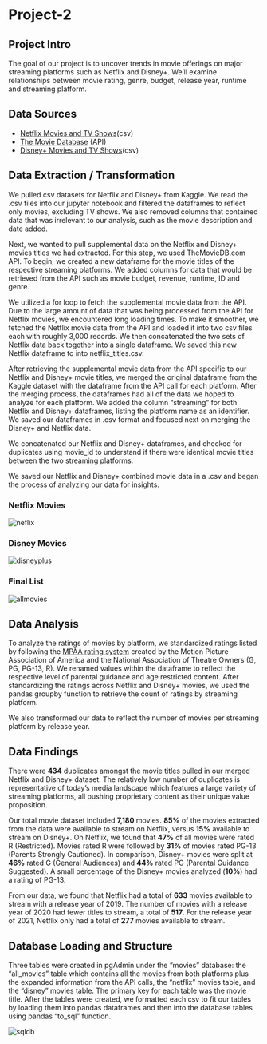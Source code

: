 # Project-2

## Project Intro
The goal of our project is to uncover trends in movie offerings on major streaming platforms such as Netflix and Disney+. We’ll examine relationships between movie rating, genre, budget, release year, runtime and streaming platform.

## Data Sources
- [Netflix Movies and TV Shows](https://www.kaggle.com/datasets/shivamb/netflix-shows)(csv)
- [The Movie Database](https://www.themoviedb.org/) (API)
- [Disney+ Movies and TV Shows](https://www.kaggle.com/datasets/shivamb/disney-movies-and-tv-shows)(csv)

## Data Extraction / Transformation

We pulled csv datasets for Netflix and Disney+ from Kaggle. We read the .csv files into our jupyter notebook and filtered the dataframes to reflect only movies, excluding TV shows. We also removed columns that contained data that was irrelevant to our analysis, such as the movie description and date added. 
 
Next, we wanted to pull supplemental data on the Netflix and Disney+ movies titles we had extracted. For this step, we used TheMovieDB.com API. To begin, we created a new dataframe for the movie titles of the respective streaming platforms. We added columns for data that would be retrieved from the API such as movie budget, revenue, runtime, ID and genre.
 
We utilized a for loop to fetch the supplemental movie data from the API. Due to the large amount of data that was being processed from the API for Netflix movies, we encountered long loading times. To make it smoother, we fetched the Netflix movie data from the API and loaded it into two csv files each with roughly 3,000 records. We then concatenated the two sets of Netflix data back together into a single dataframe. We saved this new Netflix dataframe to into netflix_titles.csv.
 
After retrieving the supplemental movie data from the API specific to our Netflix and Disney+ movie titles, we merged the original dataframe from the Kaggle dataset with the dataframe from the API call for each platform. After the merging process, the dataframes had all of the data we hoped to analyze for each platform. We added the column “streaming” for both Netflix and Disney+ dataframes, listing the platform name as an identifier. We saved our dataframes in .csv format and focused next on merging the Disney+ and Netflix data.
 
We concatenated our Netflix and Disney+ dataframes, and checked for duplicates using movie_id to understand if there were identical movie titles between the two streaming platforms. 
 
We saved our Netflix and Disney+ combined movie data in a .csv and began the process of analyzing our data for insights.

### Netflix Movies

![neflix](https://user-images.githubusercontent.com/112960489/206596118-c36d193d-49b7-4d6a-8ddc-d6660707d3ab.png)

### Disney Movies

![disneyplus](https://user-images.githubusercontent.com/112960489/206596138-760c2df3-1fd9-4f8e-99e4-73e52c794b05.png)

### Final List

![allmovies](https://user-images.githubusercontent.com/112960489/206596135-ab837f70-2617-4e1d-9fea-7b22b0fe4401.png)

## Data Analysis

To analyze the ratings of movies by platform, we standardized ratings listed by following the [MPAA rating system](http://motionpictures.org/film-ratings/) created by the Motion Picture Association of America and the National Association of Theatre Owners (G, PG, PG-13, R). We renamed values within the dataframe to reflect the respective level of parental guidance and age restricted content. After standardizing the ratings across Netflix and Disney+ movies, we used the pandas groupby function to retrieve the count of ratings by streaming platform.

We also transformed our data to reflect the number of movies per streaming platform by release year. 

## Data Findings

There were **434** duplicates amongst the movie titles pulled in our merged Netflix and Disney+ dataset. The relatively low number of duplicates is representative of today’s media landscape which features a large variety of streaming platforms, all pushing proprietary content as their unique value proposition. 

Our total movie dataset included **7,180** movies. **85%** of the movies extracted from the data were available to stream on Netflix, versus **15%** available to stream on Disney+. On Netflix, we found that **47%** of all movies were rated R (Restricted). Movies rated R were followed by **31%** of movies rated PG-13 (Parents Strongly Cautioned). In comparison, Disney+ movies were split at **46%** rated G (General Audiences) and **44%** rated PG (Parental Guidance Suggested). A small percentage of the Disney+ movies analyzed (**10%**) had a rating of PG-13.

From our data, we found that Netflix had a total of **633** movies available to stream with a release year of 2019. The number of movies with a release year of 2020 had fewer titles to stream, a total of **517**. For the release year of 2021, Netflix only had a total of **277** movies available to stream.

## Database Loading and Structure

Three tables were created in pgAdmin under the “movies” database: the “all_movies” table which contains all the movies from both platforms plus the expanded information from the API calls, the “netflix” movies table, and the “disney” movies table. The primary key for each table was the movie title. After the tables were created, we formatted each csv to fit our tables by loading them into pandas dataframes and then into the database tables using pandas “to_sql” function. 

![sqldb](https://user-images.githubusercontent.com/112960489/206597415-66fe0a3e-9a08-40c5-b451-c97835363414.png)
